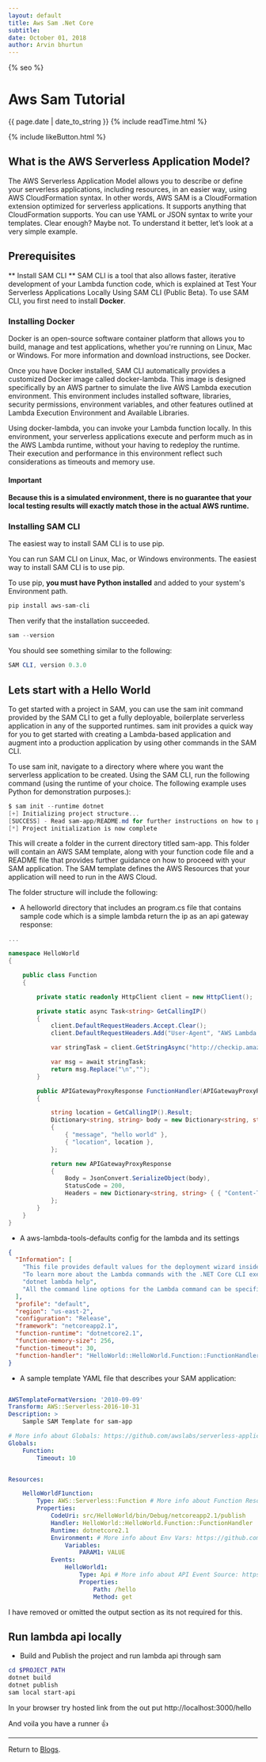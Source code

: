 ```yaml
---
layout: default
title: Aws Sam .Net Core
subtitle:
date: October 01, 2018
author: Arvin bhurtun
---
```

{% seo %}

# Aws Sam Tutorial

{{ page.date | date_to_string }} {% include readTime.html %}

{% include likeButton.html %}

## What is the AWS Serverless Application Model?

The AWS Serverless Application Model allows you to describe or define your serverless applications, including resources, in an easier way, using AWS CloudFormation syntax. In other words, AWS SAM is a CloudFormation extension optimized for serverless applications. It supports anything that CloudFormation supports. You can use YAML or JSON syntax to write your templates.
Clear enough? Maybe not. To understand it better, let’s look at a very simple example.

## Prerequisites

** Install SAM CLI **
SAM CLI is a tool that also allows faster, iterative development of your Lambda function code, which is explained at Test Your Serverless Applications Locally Using SAM CLI (Public Beta). To use SAM CLI, you first need to install **Docker**.

### Installing Docker

Docker is an open-source software container platform that allows you to build, manage and test applications, whether you're running on Linux, Mac or Windows. For more information and download instructions, see Docker.

Once you have Docker installed, SAM CLI automatically provides a customized Docker image called docker-lambda. This image is designed specifically by an AWS partner to simulate the live AWS Lambda execution environment. This environment includes installed software, libraries, security permissions, environment variables, and other features outlined at Lambda Execution Environment and Available Libraries.

Using docker-lambda, you can invoke your Lambda function locally. In this environment, your serverless applications execute and perform much as in the AWS Lambda runtime, without your having to redeploy the runtime. Their execution and performance in this environment reflect such considerations as timeouts and memory use.

#### Important

**Because this is a simulated environment, there is no guarantee that your local testing results will exactly match those in the actual AWS runtime.**

### Installing SAM CLI

The easiest way to install SAM CLI is to use pip.

You can run SAM CLI on Linux, Mac, or Windows environments. The easiest way to install SAM CLI is to use pip.

To use pip, **you must have Python installed** and added to your system's Environment path.

```Powershell
pip install aws-sam-cli
```

Then verify that the installation succeeded.

```Powershell
sam --version
```

You should see something similar to the following:

```Powershell
SAM CLI, version 0.3.0
```

## Lets start with a Hello World

To get started with a project in SAM, you can use the sam init command provided by the SAM CLI to get a fully deployable, boilerplate serverless application in any of the supported runtimes. sam init provides a quick way for you to get started with creating a Lambda-based application and augment into a production application by using other commands in the SAM CLI.

To use sam init, navigate to a directory where where you want the serverless application to be created. Using the SAM CLI, run the following command (using the runtime of your choice. The following example uses Python for demonstration purposes.):

```Powershell
$ sam init --runtime dotnet
[+] Initializing project structure...
[SUCCESS] - Read sam-app/README.md for further instructions on how to proceed
[*] Project initialization is now complete
```

This will create a folder in the current directory titled sam-app. This folder will contain an AWS SAM template, along with your function code file and a README file that provides further guidance on how to proceed with your SAM application. The SAM template defines the AWS Resources that your application will need to run in the AWS Cloud.

The folder structure will include the following:

- A helloworld directory that includes an program.cs file that contains sample code which is a simple lambda return the ip as an api gateway response:

```csharp
...

namespace HelloWorld
{

    public class Function
    {

        private static readonly HttpClient client = new HttpClient();

        private static async Task<string> GetCallingIP()
        {
            client.DefaultRequestHeaders.Accept.Clear();
            client.DefaultRequestHeaders.Add("User-Agent", "AWS Lambda .Net Client");

            var stringTask = client.GetStringAsync("http://checkip.amazonaws.com/").ConfigureAwait(continueOnCapturedContext:false);

            var msg = await stringTask;
            return msg.Replace("\n","");
        }

        public APIGatewayProxyResponse FunctionHandler(APIGatewayProxyRequest apigProxyEvent, ILambdaContext context)
        {

            string location = GetCallingIP().Result;
            Dictionary<string, string> body = new Dictionary<string, string>
            {
                { "message", "hello world" },
                { "location", location },
            };

            return new APIGatewayProxyResponse
            {
                Body = JsonConvert.SerializeObject(body),
                StatusCode = 200,
                Headers = new Dictionary<string, string> { { "Content-Type", "application/json" } }
            };
        }
    }
}
```

- A aws-lambda-tools-defaults config for the lambda and its settings 

```json
{
  "Information": [
    "This file provides default values for the deployment wizard inside Visual Studio and the AWS Lambda commands added to the .NET Core CLI.",
    "To learn more about the Lambda commands with the .NET Core CLI execute the following command at the command line in the project root directory.",
    "dotnet lambda help",
    "All the command line options for the Lambda command can be specified in this file."
  ],
  "profile": "default",
  "region": "us-east-2",
  "configuration": "Release",
  "framework": "netcoreapp2.1",
  "function-runtime": "dotnetcore2.1",
  "function-memory-size": 256,
  "function-timeout": 30,
  "function-handler": "HelloWorld::HelloWorld.Function::FunctionHandler"
}
```


- A sample template YAML file that describes your SAM application:

```yaml

AWSTemplateFormatVersion: '2010-09-09'
Transform: AWS::Serverless-2016-10-31
Description: >
    Sample SAM Template for sam-app

# More info about Globals: https://github.com/awslabs/serverless-application-model/blob/master/docs/globals.rst
Globals:
    Function:
        Timeout: 10


Resources:

    HelloWorldF1unction:
        Type: AWS::Serverless::Function # More info about Function Resource: https://github.com/awslabs/serverless-application-model/blob/master/versions/2016-10-31.md#awsserverlessfunction
        Properties:
            CodeUri: src/HelloWorld/bin/Debug/netcoreapp2.1/publish
            Handler: HelloWorld::HelloWorld.Function::FunctionHandler
            Runtime: dotnetcore2.1
            Environment: # More info about Env Vars: https://github.com/awslabs/serverless-application-model/blob/master/versions/2016-10-31.md#environment-object
                Variables:
                    PARAM1: VALUE
            Events:
                HelloWorld1:
                    Type: Api # More info about API Event Source: https://github.com/awslabs/serverless-application-model/blob/master/versions/2016-10-31.md#api
                    Properties:
                        Path: /hello
                        Method: get

```

I have removed or omitted the output section as its not required for this.

## Run lambda api locally

- Build and Publish the project and run lambda api through sam

```Powershell
cd $PROJECT_PATH
dotnet build
dotnet publish
sam local start-api
```

In your browser try hosted link from the out put http://localhost:3000/hello 

And voila you have a runner :+1:

---

Return to [Blogs](../index.md).